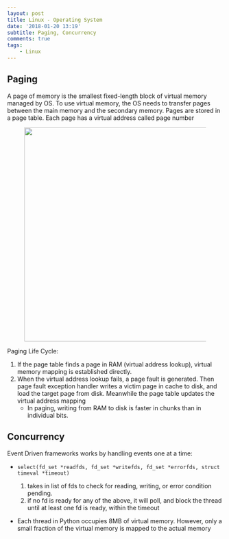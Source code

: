 ```yaml
---
layout: post
title: Linux - Operating System
date: '2018-01-20 13:19'
subtitle: Paging, Concurrency
comments: true
tags:
    - Linux
---
```


## Paging

A page of memory is the smallest fixed-length block of virtual memory managed by OS. To use virtual memory, the OS needs to transfer pages between the main memory and the secondary memory. Pages are stored in a page table. Each page has a virtual address called page number

<div style="text-align: center;">
<p align="center">
    <figure>
        <img src="https://github.com/user-attachments/assets/98ac5a90-ff2b-4e1e-8227-5bf8eca0aa69" height="500" alt=""/>
    </figure>
</p>
</div> 

Paging Life Cycle:
1. If the page table finds a page in RAM (virtual address lookup), virtual memory mapping is established directly. 
2. When the virtual address lookup fails, a page fault is generated. Then page fault exception handler writes a victim page in cache to disk, and load the target page from disk. Meanwhile the page table updates the virtual address mapping
    - In paging, writing from RAM to disk is faster in chunks than in individual bits. 


## Concurrency 

Event Driven frameworks works by handling events one at a time:

- `select(fd_set *readfds, fd_set *writefds, fd_set *errorfds, struct timeval *timeout)`
    1. takes in list of fds to check for reading, writing, or error condition pending.
    1. if no fd is ready for any of the above, it will poll, and block the thread until at least one fd is ready, within the timeout

- Each thread in Python occupies 8MB of virtual memory. However, only a small fraction of the virtual memory is mapped to the actual memory